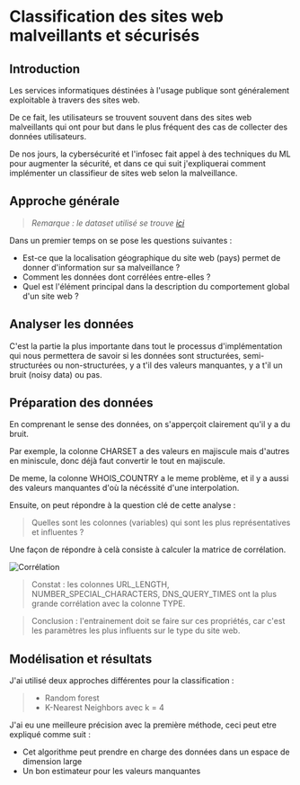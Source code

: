 # __Classification des sites web malveillants et sécurisés__

## __Introduction__

Les services informatiques déstinées à l'usage publique sont généralement exploitable à travers des sites web. 

De ce fait, les utilisateurs se trouvent souvent dans des sites web malveillants qui ont pour but dans le plus fréquent des cas de collecter des données utilisateurs.

De nos jours, la cybersécurité et l'infosec fait appel à des techniques du ML pour augmenter la sécurité, et dans ce qui suit j'expliquerai comment implémenter un classifieur de sites web selon la malveillance.

## __Approche générale__
> *Remarque : le dataset utilisé se trouve [ici](https://drive.google.com/file/d/16ZoWefXlM386ZaxDtPkotzHVBE169oOh/view?usp=sharing)*

Dans un premier temps on se pose les questions suivantes :

- Est-ce que la localisation géographique du site web (pays) permet de donner d'information sur sa malveillance ? 
- Comment les données dont corrélées entre-elles ?
- Quel est l'élément principal dans la description du comportement global d'un site web ?

## __Analyser les données__
C'est la partie la plus importante dans tout le processus d'implémentation qui nous permettera de savoir si les données sont structurées, semi-structurées ou non-structurées, y a t'il des valeurs manquantes, y a t'il un bruit (noisy data) ou pas.

## __Préparation des données__
En comprenant le sense des données, on s'apperçoit clairement qu'il y a du bruit.

Par exemple, la colonne CHARSET a des valeurs en majiscule mais d'autres en miniscule, donc déjà faut convertir le tout en majiscule.

De meme, la colonne WHOIS_COUNTRY a le meme problème, et il y a aussi des valeurs manquantes d'où la nécéssité d'une interpolation.

Ensuite, on peut répondre à la question clé de cette analyse :
> Quelles sont les colonnes (variables) qui sont les plus représentatives et influentes ? 

Une façon de répondre à celà consiste à calculer la matrice de corrélation.

![Corrélation](cor_matix.png)

> Constat : les colonnes URL_LENGTH, NUMBER_SPECIAL_CHARACTERS, DNS_QUERY_TIMES ont la plus grande corrélation avec la colonne TYPE.

> Conclusion : l'entrainement doit se faire sur ces propriétés, car c'est les paramètres les plus influents sur le type du site web.

## __Modélisation et résultats__
J'ai utilisé deux approches différentes pour la classification :
> - Random forest 
> - K-Nearest Neighbors avec k = 4

J'ai eu une meilleure précision avec la première méthode, ceci peut etre expliqué comme suit : 

- Cet algorithme peut prendre en charge des données dans un espace de dimension large
- Un bon estimateur pour les valeurs manquantes




